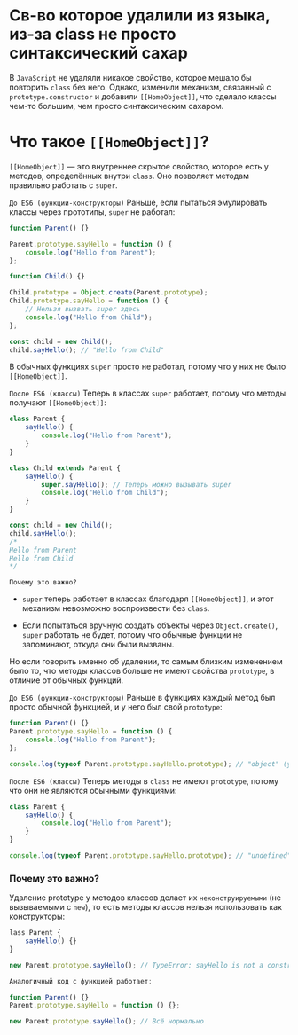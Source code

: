 # Св-во которое удалили из языка, из-за class не просто синтаксический сахар

В `JavaScript` не удаляли никакое свойство, которое мешало бы повторить `class` без него. Однако, изменили механизм, связанный с `prototype.constructor` и добавили `[[HomeObject]]`, что сделало классы чем-то большим, чем просто синтаксическим сахаром.

# Что такое `[[HomeObject]]`?

`[[HomeObject]]` — это внутреннее скрытое свойство, которое есть у методов, определённых внутри `class`. Оно позволяет методам правильно работать с `super`.

`До ES6 (функции-конструкторы)`
Раньше, если пытаться эмулировать классы через прототипы, `super` не работал:

```JavaScript
function Parent() {}

Parent.prototype.sayHello = function () {
    console.log("Hello from Parent");
};

function Child() {}

Child.prototype = Object.create(Parent.prototype);
Child.prototype.sayHello = function () {
    // Нельзя вызвать super здесь
    console.log("Hello from Child");
};

const child = new Child();
child.sayHello(); // "Hello from Child"
```

В обычных функциях `super` просто не работал, потому что у них не было `[[HomeObject]]`.

`После ES6 (классы)`
Теперь в классах `super` работает, потому что методы получают `[[HomeObject]]`:

```JavaScript
class Parent {
    sayHello() {
        console.log("Hello from Parent");
    }
}

class Child extends Parent {
    sayHello() {
        super.sayHello(); // Теперь можно вызывать super
        console.log("Hello from Child");
    }
}

const child = new Child();
child.sayHello();
/*
Hello from Parent
Hello from Child
*/
```

`Почему это важно?`

- `super` теперь работает в классах благодаря `[[HomeObject]]`, и этот механизм невозможно воспроизвести без `class`.

- Если попытаться вручную создать объекты через `Object.create()`, `super` работать не будет, потому что обычные функции не запоминают, откуда они были вызваны.

Но если говорить именно об удалении, то самым близким изменением было то, что методы классов больше не имеют свойства `prototype`, в отличие от обычных функций.

`До ES6 (функции-конструкторы)`
Раньше в функциях каждый метод был просто обычной функцией, и у него был свой `prototype`:

```JavaScript
function Parent() {}
Parent.prototype.sayHello = function () {
    console.log("Hello from Parent");
};

console.log(typeof Parent.prototype.sayHello.prototype); // "object" (у метода есть prototype!)
```

`После ES6 (классы)`
Теперь методы в `class` не имеют `prototype`, потому что они не являются обычными функциями:

```JavaScript
class Parent {
    sayHello() {
        console.log("Hello from Parent");
    }
}

console.log(typeof Parent.prototype.sayHello.prototype); // "undefined" (у метода нет prototype!)
```

### Почему это важно?

Удаление prototype у методов классов делает их `неконструируемыми` (не вызываемыми с `new`), то есть методы классов нельзя использовать как конструкторы:

```JavaScript
lass Parent {
    sayHello() {}
}

new Parent.prototype.sayHello(); // TypeError: sayHello is not a constructor

Аналогичный код с функцией работает:

function Parent() {}
Parent.prototype.sayHello = function () {};

new Parent.prototype.sayHello(); // Всё нормально
```
